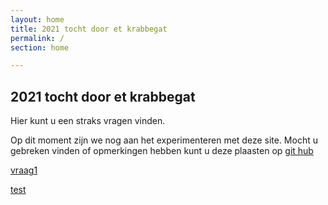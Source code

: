 ```yaml
---
layout: home
title: 2021 tocht door et krabbegat
permalink: /
section: home

---
```

## 2021 tocht door et krabbegat

Hier kunt u een straks vragen vinden. 

Op dit moment zijn we nog aan het experimenteren met deze site. Mocht u gebreken vinden of opmerkingen hebben kunt u deze plaasten op [git hub ](https://bartvantilburgwagemakers.github.io/Me-bloeie-wir-op/)


[vraag1](./pages/vraag1)

[test](./test)